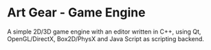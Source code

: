 # Art Gear - Game Engine
A simple 2D/3D game engine with an editor written in C++, using Qt, OpenGL/DirectX, Box2D/PhysX and Java Script as scripting backend. 
